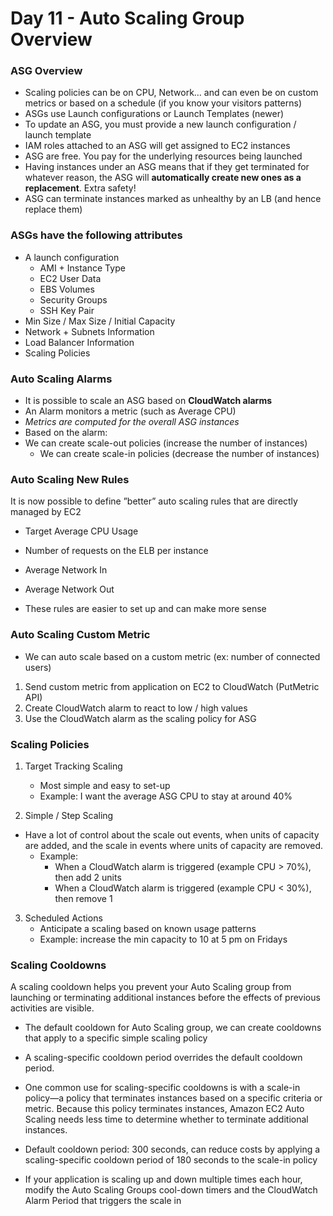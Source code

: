 # Day 11 - Auto Scaling Group Overview

### ASG Overview
- Scaling policies can be on CPU, Network… and can even be on custom metrics or based on a schedule (if you know your visitors patterns)
- ASGs use Launch configurations or Launch Templates (newer)
- To update an ASG, you must provide a new launch configuration / launch template
- IAM roles attached to an ASG will get assigned to EC2 instances
- ASG are free. You pay for the underlying resources being launched
- Having instances under an ASG means that if they get terminated for whatever reason, the ASG will **automatically create new ones as a replacement**. Extra safety!
- ASG can terminate instances marked as unhealthy by an LB (and hence replace them)

### ASGs have the following attributes
- A launch configuration
    - AMI + Instance Type
    - EC2 User Data
    - EBS Volumes
    - Security Groups
    - SSH Key Pair
- Min Size / Max Size / Initial Capacity
- Network + Subnets Information
- Load Balancer Information
- Scaling Policies

### Auto Scaling Alarms
- It is possible to scale an ASG based on **CloudWatch alarms**
- An Alarm monitors a metric (such as Average CPU)
- *Metrics are computed for the overall ASG instances*
- Based on the alarm:
- We can create scale-out policies (increase the number of instances)
    - We can create scale-in policies (decrease the number of instances)
### Auto Scaling New Rules
It is now possible to define ”better” auto scaling rules that are directly
managed by EC2
- Target Average CPU Usage
- Number of requests on the ELB per instance
- Average Network In
- Average Network Out
  

- These rules are easier to set up and can make more sense

### Auto Scaling Custom Metric
- We can auto scale based on a custom metric (ex: number of connected
users)
 1. Send custom metric from application on EC2 to CloudWatch
(PutMetric API)
 2. Create CloudWatch alarm to react to low / high values
 3. Use the CloudWatch alarm as the scaling policy for ASG



### Scaling Policies
1. Target Tracking Scaling
    - Most simple and easy to set-up
    - Example: I want the average ASG CPU to stay at around 40%
  
2. Simple / Step Scaling

- Have a lot of control about the scale out events, when units of capacity are added, and the scale in events where units of capacity are removed.
  - Example:
    - When a CloudWatch alarm is triggered (example CPU > 70%), then add 2 units
    - When a CloudWatch alarm is triggered (example CPU < 30%), then remove 1
3. Scheduled Actions
    - Anticipate a scaling based on known usage patterns
    - Example: increase the min capacity to 10 at 5 pm on Fridays
    
### Scaling Cooldowns

A scaling cooldown helps you prevent your Auto Scaling group from launching or terminating additional instances before the effects of previous activities are visible.

- The default cooldown for Auto Scaling group, we can create cooldowns
  that apply to a specific simple scaling policy
  
- A scaling-specific cooldown period overrides the default cooldown period.

- One common use for scaling-specific cooldowns is with a scale-in policy—a policy that terminates instances based on a specific criteria or metric. Because this policy terminates instances, Amazon EC2 Auto Scaling needs less time to determine whether to terminate additional instances.

- Default cooldown period: 300 seconds, can reduce costs by applying a  scaling-specific cooldown period of 180 seconds to the scale-in policy

- If your application is scaling up and down multiple times each hour, modify the Auto Scaling Groups cool-down timers and the CloudWatch Alarm Period that triggers the scale in